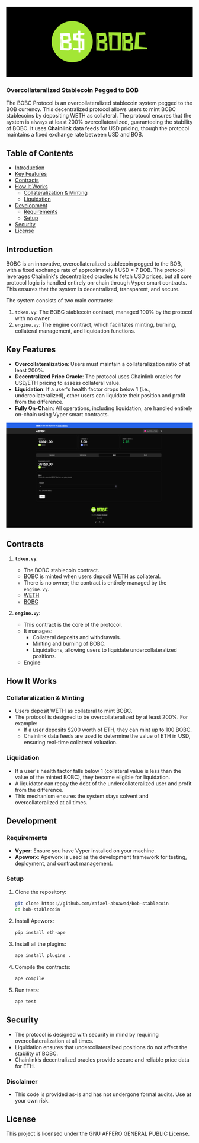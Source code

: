 ![BOBC Protocol banner](https://raw.githubusercontent.com/rafael-abuawad/bob-stablecoin/refs/heads/main/client/assets/images/banner.png "BOBC")

### **Overcollateralized Stablecoin Pegged to BOB**

The BOBC Protocol is an overcollateralized stablecoin system pegged to the BOB currency. This decentralized protocol allows users to mint BOBC stablecoins by depositing WETH as collateral. The protocol ensures that the system is always at least 200% overcollateralized, guaranteeing the stability of BOBC. It uses **Chainlink** data feeds for USD pricing, though the protocol maintains a fixed exchange rate between USD and BOB.

## **Table of Contents**
- [Introduction](#introduction)
- [Key Features](#key-features)
- [Contracts](#contracts)
- [How It Works](#how-it-works)
  - [Collateralization & Minting](#collateralization--minting)
  - [Liquidation](#liquidation)
- [Development](#development)
  - [Requirements](#requirements)
  - [Setup](#setup)
- [Security](#security)
- [License](#license)

## **Introduction**
BOBC is an innovative, overcollateralized stablecoin pegged to the BOB, with a fixed exchange rate of approximately 1 USD = 7 BOB. The protocol leverages Chainlink's decentralized oracles to fetch USD prices, but all core protocol logic is handled entirely on-chain through Vyper smart contracts. This ensures that the system is decentralized, transparent, and secure.

The system consists of two main contracts:
1. `token.vy`: The BOBC stablecoin contract, managed 100% by the protocol with no owner.
2. `engine.vy`: The engine contract, which facilitates minting, burning, collateral management, and liquidation functions.

## **Key Features**
- **Overcollateralization**: Users must maintain a collateralization ratio of at least 200%.
- **Decentralized Price Oracle**: The protocol uses Chainlink oracles for USD/ETH pricing to assess collateral value.
- **Liquidation**: If a user's health factor drops below 1 (i.e., undercollateralized), other users can liquidate their position and profit from the difference.
- **Fully On-Chain**: All operations, including liquidation, are handled entirely on-chain using Vyper smart contracts.

![App screenshot](https://raw.githubusercontent.com/rafael-abuawad/bob-stablecoin/refs/heads/main/client/assets/images/screenshot.png "App")

## **Contracts**

1. **`token.vy`**:
   - The BOBC stablecoin contract.
   - BOBC is minted when users deposit WETH as collateral.
   - There is no owner; the contract is entirely managed by the `engine.vy`.
   - [WETH](https://sepolia.basescan.org/address/0xec915716AE8cC0359A88c24E214792f6A12c192b)
   - [BOBC](https://sepolia.basescan.org/address/0x947eA44Bd6560476819a91F2a5DBf030C43dee26)

2. **`engine.vy`**:
   - This contract is the core of the protocol.
   - It manages:
     - Collateral deposits and withdrawals.
     - Minting and burning of BOBC.
     - Liquidations, allowing users to liquidate undercollateralized positions.
   - [Engine](https://sepolia.basescan.org/address/0xA7e9D84133936Ab2599BB8ec5B29caa9Df4A9bD1)

## **How It Works**

### **Collateralization & Minting**

- Users deposit WETH as collateral to mint BOBC.
- The protocol is designed to be overcollateralized by at least 200%. For example:
  - If a user deposits $200 worth of ETH, they can mint up to 100 BOBC.
  - Chainlink data feeds are used to determine the value of ETH in USD, ensuring real-time collateral valuation.
  
### **Liquidation**

- If a user's health factor falls below 1 (collateral value is less than the value of the minted BOBC), they become eligible for liquidation.
- A liquidator can repay the debt of the undercollateralized user and profit from the difference.
- This mechanism ensures the system stays solvent and overcollateralized at all times.

## **Development**

### **Requirements**

- **Vyper**: Ensure you have Vyper installed on your machine.
- **Apeworx**: Apeworx is used as the development framework for testing, deployment, and contract management.

### **Setup**

1. Clone the repository:
   ```bash
   git clone https://github.com/rafael-abuawad/bob-stablecoin
   cd bob-stablecoin
   ```

2. Install Apeworx:
   ```bash
   pip install eth-ape
   ```

3. Install all the plugins:
   ```bash
   ape install plugins .
   ```

4. Compile the contracts:
   ```bash
   ape compile
   ```

5. Run tests:
   ```bash
   ape test
   ```

## **Security**
- The protocol is designed with security in mind by requiring overcollateralization at all times.
- Liquidation ensures that undercollateralized positions do not affect the stability of BOBC.
- Chainlink’s decentralized oracles provide secure and reliable price data for ETH.

### **Disclaimer**
- This code is provided as-is and has not undergone formal audits. Use at your own risk.

## **License**
This project is licensed under the GNU AFFERO GENERAL PUBLIC License.

